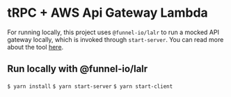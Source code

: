 # tRPC + AWS Api Gateway Lambda

For running locally, this project uses `@funnel-io/lalr` to run a mocked API gateway locally, which is invoked through `start-server`. You can read more about the tool [here](https://github.com/funnel-io/lalr).

## Run locally with @funnel-io/lalr

`$ yarn install`
`$ yarn start-server`
`$ yarn start-client`

